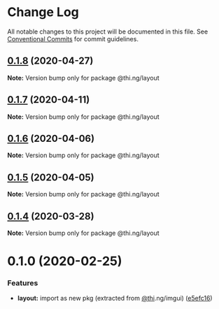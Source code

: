 # Change Log

All notable changes to this project will be documented in this file.
See [Conventional Commits](https://conventionalcommits.org) for commit guidelines.

## [0.1.8](https://github.com/thi-ng/umbrella/compare/@thi.ng/layout@0.1.7...@thi.ng/layout@0.1.8) (2020-04-27)

**Note:** Version bump only for package @thi.ng/layout





## [0.1.7](https://github.com/thi-ng/umbrella/compare/@thi.ng/layout@0.1.6...@thi.ng/layout@0.1.7) (2020-04-11)

**Note:** Version bump only for package @thi.ng/layout





## [0.1.6](https://github.com/thi-ng/umbrella/compare/@thi.ng/layout@0.1.5...@thi.ng/layout@0.1.6) (2020-04-06)

**Note:** Version bump only for package @thi.ng/layout





## [0.1.5](https://github.com/thi-ng/umbrella/compare/@thi.ng/layout@0.1.4...@thi.ng/layout@0.1.5) (2020-04-05)

**Note:** Version bump only for package @thi.ng/layout





## [0.1.4](https://github.com/thi-ng/umbrella/compare/@thi.ng/layout@0.1.3...@thi.ng/layout@0.1.4) (2020-03-28)

**Note:** Version bump only for package @thi.ng/layout





# 0.1.0 (2020-02-25)


### Features

* **layout:** import as new pkg (extracted from [@thi](https://github.com/thi).ng/imgui) ([e5efc16](https://github.com/thi-ng/umbrella/commit/e5efc165253480aff8068e4cde31bba4aec018d1))
